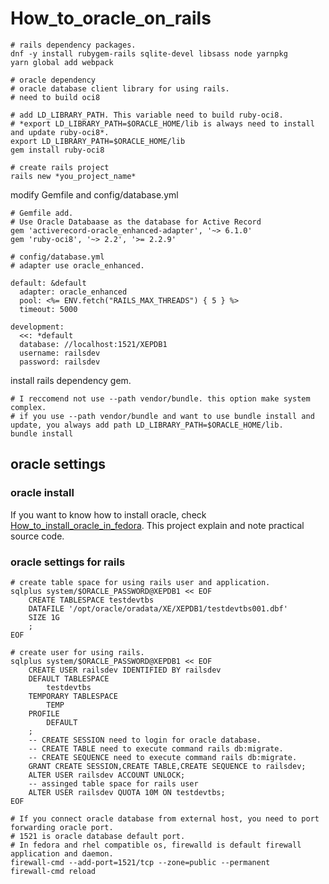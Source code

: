 # How_to_oracle_on_rails


```shell
# rails dependency packages.
dnf -y install rubygem-rails sqlite-devel libsass node yarnpkg 
yarn global add webpack

# oracle dependency
# oracle database client library for using rails.
# need to build oci8

# add LD_LIBRARY_PATH. This variable need to build ruby-oci8.
# *export LD_LIBRARY_PATH=$ORACLE_HOME/lib is always need to install and update ruby-oci8*. 
export LD_LIBRARY_PATH=$ORACLE_HOME/lib
gem install ruby-oci8

# create rails project
rails new *you_project_name*
```

modify Gemfile and config/database.yml
```shell
# Gemfile add.
# Use Oracle Databaase as the database for Active Record
gem 'activerecord-oracle_enhanced-adapter', '~> 6.1.0'
gem 'ruby-oci8', '~> 2.2', '>= 2.2.9'
```

```shell
# config/database.yml
# adapter use oracle_enhanced.

default: &default
  adapter: oracle_enhanced
  pool: <%= ENV.fetch("RAILS_MAX_THREADS") { 5 } %>
  timeout: 5000

development:
  <<: *default
  database: //localhost:1521/XEPDB1
  username: railsdev
  password: railsdev
```

install rails dependency gem.
```shell
# I reccomend not use --path vendor/bundle. this option make system complex.
# if you use --path vendor/bundle and want to use bundle install and update, you always add path LD_LIBRARY_PATH=$ORACLE_HOME/lib.
bundle install
```

## oracle settings
### oracle install
If you want to know how to install oracle, check [How_to_install_oracle_in_fedora](https://github.com/KatsutoshiOtogawa/How_to_install_oracle_in_fedora). This project explain and note practical source code.
### oracle settings for rails
```shell
# create table space for using rails user and application.
sqlplus system/$ORACLE_PASSWORD@XEPDB1 << EOF
    CREATE TABLESPACE testdevtbs
    DATAFILE '/opt/oracle/oradata/XE/XEPDB1/testdevtbs001.dbf' 
    SIZE 1G
    ;
EOF

# create user for using rails.
sqlplus system/$ORACLE_PASSWORD@XEPDB1 << EOF
    CREATE USER railsdev IDENTIFIED BY railsdev
    DEFAULT TABLESPACE
        testdevtbs
    TEMPORARY TABLESPACE
        TEMP
    PROFILE
        DEFAULT
    ;
    -- CREATE SESSION need to login for oracle database.
    -- CREATE TABLE need to execute command rails db:migrate.
    -- CREATE SEQUENCE need to execute command rails db:migrate.
    GRANT CREATE SESSION,CREATE TABLE,CREATE SEQUENCE to railsdev;
    ALTER USER railsdev ACCOUNT UNLOCK;
    -- assinged table space for rails user
    ALTER USER railsdev QUOTA 10M ON testdevtbs;
EOF

# If you connect oracle database from external host, you need to port forwarding oracle port.
# 1521 is oracle database default port.
# In fedora and rhel compatible os, firewalld is default firewall application and daemon.
firewall-cmd --add-port=1521/tcp --zone=public --permanent
firewall-cmd reload
```
